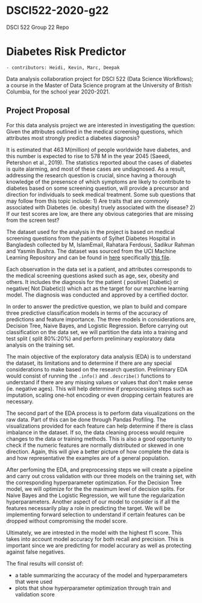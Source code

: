# DSCI522-2020-g22
DSCI 522 Group 22 Repo

# Diabetes Risk Predictor

    - contributors: Heidi, Kevin, Marc, Deepak

Data analysis collaboration project for DSCI 522 (Data Science Workflows); a course in the Master of Data Science program at the University of British Columbia, for the school year 2020-2021.

## Project Proposal

For this data analysis project we are interested in investigating the question: Given the attributes outlined in the medical screening questions, which attributes most strongly predict a diabetes diagnosis?

It is estimated that 463 M(million) of people worldwide have diabetes, and this number is expected to rise to 578 M in the year 2045 (Saeedi, Petershon et al., 2019). The statistics reported about the cases of diabetes is quite alarming, and most of these cases are undiagnosed. As a result, addressing the research question is crucial, since having a thorough knowledge of the presensce of which symptoms are likely to contribute to diabetes based on some screening question, will provide a precursor and direction for individuals to seek medical treatment. Some sub questions that may follow from this topic include: 1) Are traits that are commonly associated with Diabetes (ie. obesity) truely associated with the disease? 2) If our test scores are low, are there any obvious categories that are missing from the screen test?

The dataset used for the analysis in the project is based on medical screening questions from the patients of Sylhet Diabetes Hospital in Bangladesh collected by M, IslamEmail, Rahatara Ferdousi, Sadikur Rahman and Yasmin Bushra. The dataset was sourced from the UCI Machine Learning Repository and can be found in [here](https://archive.ics.uci.edu/ml/datasets/Early+stage+diabetes+risk+prediction+dataset.) specifically [this file](https://archive.ics.uci.edu/ml/machine-learning-databases/00529/diabetes_data_upload.csv).

Each observation in the data set is a patient, and attributes corresponds to the medical screening questions asked such as age, sex, obesity and others. It includes the diagnosis for the patient ( positive( Diabetic) or negative( Not Diabetic)) which act as the target for our marchine learning model. The diagnosis was conducted and approved by a certified doctor.

In order to answer the predictive question, we plan to build and compare three predictive classification models in terms of the accuracy of predictions and feature importance. The three models in considerations are, Decision Tree, Naive Bayes, and Logistic Regression. Before carrying out classification on the data set, we will partition the data into a training and test split ( split 80%:20%) and perform preliminary exploratory data analysis on the training set.

The main objective of the exploratory data analysis (EDA) is to understand the dataset, its limitations and to determine if there are any special considerations to make based on the research question. Preliminary EDA would consist of running the `.info()` and `.describe()` functions to understand if there are any missing values or values that don't make sense (ie. negative ages). This will help determine if preprocessing steps such as imputation, scaling one-hot encoding or even dropping certain features are necessary. 

The second part of the EDA process is to perform data visualizations on the raw data. Part of this can be done through Pandas Profiling. The visualizations provided for each feature can help determine if there is class imbalance in the dataset. If so, the data cleaning process would require changes to the data or training methods. This is also a good opportunity to check if the numeric features are normally distributed or skewed in one direction. Again, this will give a better picture of how complete the data is and how representative the examples are of a general population. 

After perfoming the EDA, and preprocessing steps we will create a pipeline and carry out cross validation with our three models on the training set, with the corresponding hyperparameter optimization. For the Decision Tree model, we will optimize for the the maximum level of decision splits. For Naive Bayes and the Logistic Regression, we will tune the regularization hyperparameters. Another aspect of our model to consider is if all the features necessarily play a role in predicting the target. We will be implementing forward selection to understand if certain features can be dropped without compromising the model score. 

Ultimately, we are intrested in the model with the highest f1 score. This takes into account model accuracy for both recall and precision. This is important since we are predicting for model accurary as well as protecting against false negatives. 

The final results will consist of:
 * a table summarizing the accuracy of the model and hyperparameters that were used
 * plots that show hyperparameter optimization through train and validation score
